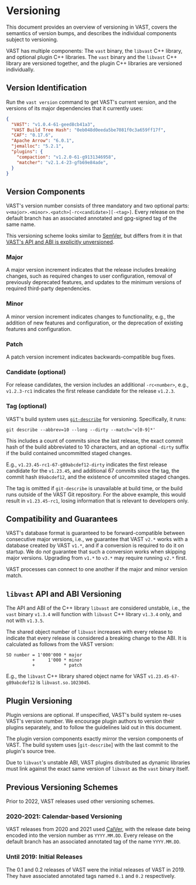 # Versioning

This document provides an overview of versioning in VAST, covers the semantics
of version bumps, and describes the individual components subject to versioning.

VAST has multiple components: The `vast` binary, the `libvast` C++ library, and
optional plugin C++ libraries. The `vast` binary and the `libvast` C++ library
are versioned together, and the plugin C++ libraries are versioned individually.

## Version Identification

Run the `vast version` command to get VAST's current version, and the versions
of its major dependencies that it currently uses:

```json
{
  "VAST": "v1.0.4-61-geed8cb41a3",
  "VAST Build Tree Hash": "0eb048d0eeda5be7081f0c3a659ff17f",
  "CAF": "0.17.6",
  "Apache Arrow": "6.0.1",
  "jemalloc": "5.2.1",
  "plugins": {
    "compaction": "v1.2.0-61-g9131346958",
    "matcher": "v2.1.4-23-gfb69e84ade",
  }
}
```

## Version Components

VAST's version number consists of three mandatory and two optional parts:
`v<major>.<minor>.<patch>[-rc<candidate>][-<tag>]`. Every release on the default
branch has an associated annotated and gpg-signed tag of the same name.

This versioning scheme looks similar to [SemVer][semver], but differs from it in
that [VAST's API and ABI is explicitly unversioned][api-and-abi-versioning].

[semver]: https://semver.org
[api-and-abi-versioning]: #libvast-api-and-abi-versioning

### Major

A major version increment indicates that the release includes breaking changes,
such as required changes to user configuration, removal of previously deprecated
features, and updates to the minimum versions of required third-party
dependencies.

### Minor

A minor version increment indicates changes to functionality, e.g., the addition
of new features and configuration, or the deprecation of existing features and
configuration.

### Patch

A patch version increment indicates backwards-compatible bug fixes.

### Candidate (optional)

For release candidates, the version includes an additional `-rc<number>`, e.g.,
`v1.2.3-rc1` indicates the first release candidate for the release `v1.2.3`.

### Tag (optional)

VAST's build system uses [`git-describe`][git-describe] for versioning.
Specifically, it runs:

```
git describe --abbrev=10 --long --dirty --match='v[0-9]*'
```

This includes a count of commits since the last release, the exact commit hash
of the build abbreviated to 10 characters, and an optional `-dirty` suffix if
the build contained uncommitted staged changes.

E.g., `v1.23.45-rc1-67-g89abcdef12-dirty` indicates the first release candidate
for the `v1.23.45`, and additional 67 commits since the tag, the commit hash
`89abcdef12`, and the existence of uncommited staged changes.

The tag is omitted if `git-describe` is unavailable at build time, or the build
runs outside of the VAST Git repository. For the above example, this would
result in `v1.23.45-rc1`, losing information that is relevant to developers
only.

[git-describe]: https://git-scm.com/docs/git-describe

## Compatibility and Guarantees

VAST's database format is guaranteed to be forward-compatible between
consecutive major versions, i.e., we guarantee that VAST `v2.*` works with a
database created by VAST `v1.*`, and if a conversion is required to do it on
startup. We do _not_ guarantee that such a conversion works when skipping major
versions. Upgrading from `v1.*` to `v3.*` may require running `v2.*` first.

VAST processes can connect to one another if the major and minor version match.

## `libvast` API and ABI Versioning

The API and ABI of the C++ library `libvast` are considered unstable, i.e., the
`vast` binary `v1.3.4` will function with `libvast` C++ library `v1.3.4` only,
and not with `v1.3.5`.

The shared object number of `libvast` increases with every release to indicate
that every release is considered a breaking change to the ABI. It is calculated
as follows from the VAST version:

```
SO number = 1'000'000 * major
          +     1'000 * minor
          +           * patch
```

E.g., the `libvast` C++ library shared object name for VAST
`v1.23.45-67-g89abcdef12` is `libvast.so.1023045`.

## Plugin Versioning

Plugin versions are optional. If unspecified, VAST's build system re-uses VAST's
version number. We encourage plugin authors to version their plugins separately,
and to follow the guidelines laid out in this document.

The plugin version components exactly mirror the version components of VAST. The
build system uses [`git-describe`] with the last commit to the plugin's source
tree.

Due to `libvast`'s unstable ABI, VAST plugins distributed as dynamic libraries
must link against the exact same version of `libvast` as the `vast` binary
itself.

## Previous Versioning Schemes

Prior to 2022, VAST releases used other versioning schemes.

### 2020-2021: Calendar-based Versioning

VAST releases from 2020 and 2021 used [CalVer][calver], with the release date
being encoded into the version number as `YYYY.MM.DD`. Every release on the
default branch has an associated annotated tag of the name `YYYY.MM.DD`.

[calver]: https://calver.org

### Until 2019: Initial Releases

The 0.1 and 0.2 releases of VAST were the initial releases of VAST in 2019. They
have associated annotated tags named `0.1` and `0.2` respectively.
